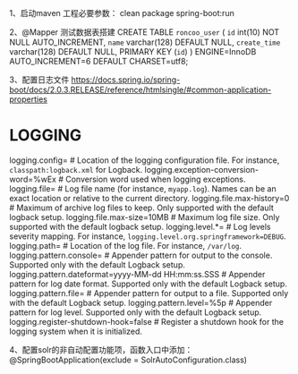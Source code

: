 
1、启动maven 工程必要参数：
  clean package spring-boot:run
  
2、@Mapper 测试数据表搭建
CREATE TABLE `roncoo_user` (
  `id` int(10) NOT NULL AUTO_INCREMENT,
  `name` varchar(128) DEFAULT NULL,
  `create_time` varchar(128) DEFAULT NULL,
  PRIMARY KEY (`id`)
) ENGINE=InnoDB AUTO_INCREMENT=6 DEFAULT CHARSET=utf8;

3、配置日志文件
https://docs.spring.io/spring-boot/docs/2.0.3.RELEASE/reference/htmlsingle/#common-application-properties
# LOGGING
logging.config= # Location of the logging configuration file. For instance, `classpath:logback.xml` for Logback.
logging.exception-conversion-word=%wEx # Conversion word used when logging exceptions.
logging.file= # Log file name (for instance, `myapp.log`). Names can be an exact location or relative to the current directory.
logging.file.max-history=0 # Maximum of archive log files to keep. Only supported with the default logback setup.
logging.file.max-size=10MB # Maximum log file size. Only supported with the default logback setup.
logging.level.*= # Log levels severity mapping. For instance, `logging.level.org.springframework=DEBUG`.
logging.path= # Location of the log file. For instance, `/var/log`.
logging.pattern.console= # Appender pattern for output to the console. Supported only with the default Logback setup.
logging.pattern.dateformat=yyyy-MM-dd HH:mm:ss.SSS # Appender pattern for log date format. Supported only with the default Logback setup.
logging.pattern.file= # Appender pattern for output to a file. Supported only with the default Logback setup.
logging.pattern.level=%5p # Appender pattern for log level. Supported only with the default Logback setup.
logging.register-shutdown-hook=false # Register a shutdown hook for the logging system when it is initialized.

4、配置solr的非自动配置功能项，函数入口中添加：
@SpringBootApplication(exclude = SolrAutoConfiguration.class)

  



